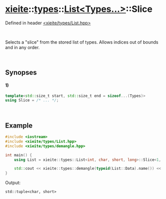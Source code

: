 # [xieite](../../../xieite.md)\:\:[types](../../../types.md)\:\:[List\<Types...\>](../../List.md)\:\:Slice
Defined in header [<xieite/types/List.hpp>](../../../../include/xieite/types/List.hpp)

&nbsp;

Selects a "slice" from the stored list of types. Allows indices out of bounds and in any order.

&nbsp;

## Synopses
#### 1)
```cpp
template<std::size_t start, std::size_t end = sizeof...(Types)>
using Slice = /* ... */;
```

&nbsp;

## Example
```cpp
#include <iostream>
#include <xieite/types/List.hpp>
#include <xieite/types/demangle.hpp>

int main() {
    using List = xieite::types::List<int, char, short, long>::Slice<1, 3>;

    std::cout << xieite::types::demangle(typeid(List::Data).name()) << '\n';
}
```
Output:
```
std::tuple<char, short>
```

